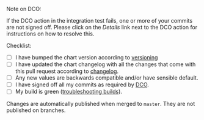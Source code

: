 Note on DCO:

If the DCO action in the integration test fails, one or more of your commits are not signed off. Please click on the *Details* link next to the DCO action for instructions on how to resolve this.

Checklist:

* [ ] I have bumped the chart version according to [versioning](https://github.com/argoproj/argo-helm/blob/master/CONTRIBUTING.md#versioning)
* [ ] I have updated the chart changelog with all the changes that come with this pull request according to [changelog](https://github.com/argoproj/argo-helm/blob/master/CONTRIBUTING.md#changelog).
* [ ] Any new values are backwards compatible and/or have sensible default.
* [ ] I have signed off all my commits as required by [DCO](https://github.com/argoproj/argoproj/tree/master/community#contributing-to-argo).
* [ ] My build is green ([troubleshooting builds](https://argoproj.github.io/argo-cd/developer-guide/ci/)).

Changes are automatically published when merged to `master`. They are not published on branches.
